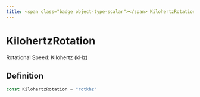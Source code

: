```yaml
---
title: <span class="badge object-type-scalar"></span> KilohertzRotation
---
```

# <span class="badge object-type-scalar"></span> KilohertzRotation

Rotational Speed: Kilohertz (kHz)

## Definition

```go
const KilohertzRotation = "rotkhz"
```
